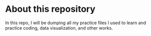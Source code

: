 # About this repository
In this repo, I will be dumping all my practice files I used to learn and practice coding, data visualization, and other works. 
